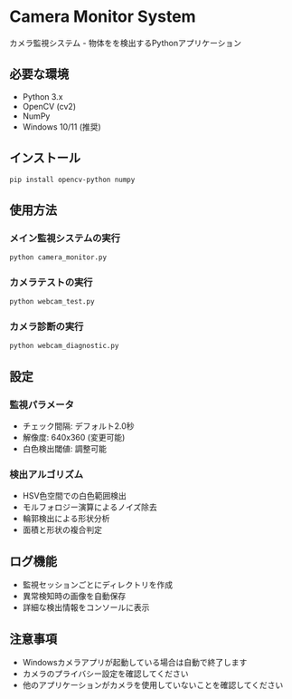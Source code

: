 # Camera Monitor System

カメラ監視システム - 物体をを検出するPythonアプリケーション

## 必要な環境

- Python 3.x
- OpenCV (cv2)
- NumPy
- Windows 10/11 (推奨)

## インストール

```bash
pip install opencv-python numpy
```

## 使用方法

### メイン監視システムの実行
```bash
python camera_monitor.py
```

### カメラテストの実行
```bash
python webcam_test.py
```

### カメラ診断の実行
```bash
python webcam_diagnostic.py
```

## 設定

### 監視パラメータ
- チェック間隔: デフォルト2.0秒
- 解像度: 640x360 (変更可能)
- 白色検出閾値: 調整可能

### 検出アルゴリズム
- HSV色空間での白色範囲検出
- モルフォロジー演算によるノイズ除去
- 輪郭検出による形状分析
- 面積と形状の複合判定

## ログ機能

- 監視セッションごとにディレクトリを作成
- 異常検知時の画像を自動保存
- 詳細な検出情報をコンソールに表示

## 注意事項

- Windowsカメラアプリが起動している場合は自動で終了します
- カメラのプライバシー設定を確認してください
- 他のアプリケーションがカメラを使用していないことを確認してください
